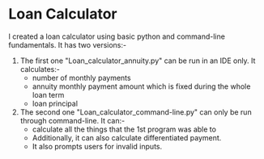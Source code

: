 # Loan Calculator
I created a loan calculator using basic python and command-line fundamentals. It has two versions:- 
1. The first one "Loan_calculator_annuity.py" can be run in an IDE only. It calculates:-
    - number of monthly payments
    - annuity monthly payment amount which is fixed during the whole loan term
    - loan principal
2. The second one "Loan_calculator_command-line.py" can only be run through command-line. It can:-
    - calculate all the things that the 1st program was able to
    - Additionally, it can also calculate differentiated payment.
    - It also prompts users for invalid inputs.
